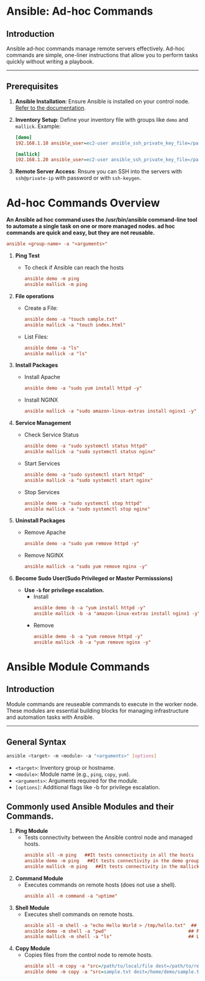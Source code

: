 # Ansible: Ad-hoc Commands

## Introduction
Ansible ad-hoc commands manage remote servers effectively. Ad-hoc commands are simple, one-liner instructions that allow you to perform tasks quickly without writing a playbook.

---

## Prerequisites
1. **Ansible Installation**: Ensure Ansible is installed on your control node. [Refer to the documentation](https://github.com/Mallick17/Ansible/tree/Ansible_install-%26-Configure).
2. **Inventory Setup**: Define your inventory file with groups like `demo` and `mallick`. Example:

   ```ini
   [demo]
   192.168.1.10 ansible_user=ec2-user ansible_ssh_private_key_file=/path/to/key

   [mallick]
   192.168.1.20 ansible_user=ec2-user ansible_ssh_private_key_file=/path/to/key
   
3. **Remote Server Access**: Rnsure you can SSH into the servers with `ssh@private-ip` with password or with `ssh-keygen`.

# Ad-hoc Commands Overview
**An Ansible ad hoc command uses the /usr/bin/ansible command-line tool to automate a single task on one or more managed nodes. ad hoc commands are quick and easy, but they are not reusable.**
```ini
ansible <group-name> -a "<arguments>"
```

1. **Ping Test**
   - To check if Ansible can reach the hosts
     ```ini
     ansible demo -m ping
     ansible mallick -m ping
     ```
   
2. **File operations**
   - Create a File:
     ```ini
     ansible demo -a "touch sample.txt"
     ansible mallick -a "touch index.html"
     ```
   - List Files:
     ```ini
     ansible demo -a "ls"
     ansible mallick -a "ls"
     ```
3. **Install Packages**
   - Install Apache
     ```ini
     ansible demo -a "sudo yum install httpd -y"
     ```
   - Install NGINX
     ```ini
     ansible mallick -a "sudo amazon-linux-extras install nginx1 -y"
     ```
4. **Service Management**
   - Check Service Status
     ```ini
     ansible demo -a "sudo systemctl status httpd"
     ansible mallick -a "sudo systemctl status nginx"
      ```
   - Start Services
     ```ini
     ansible demo -a "sudo systemctl start httpd"
     ansible mallick -a "sudo systemctl start nginx"
     ```
   - Stop Services
     ```ini
     ansible demo -a "sudo systemctl stop httpd"
     ansible mallick -a "sudo systemctl stop nginx"
     ```
5. **Uninstall Packages**
   - Remove Apache
     ```ini
     ansible demo -a "sudo yum remove httpd -y"
     ```
   - Remove NGINX
     ```ini
     ansible mallick -a "sudo yum remove nginx -y"
     ```
6. **Become Sudo User(Sudo Privileged or Master Permisssions)**
   - **Use `-b` for privilege escalation.**
     - Install
       ```ini
       ansible demo -b -a "yum install httpd -y"
       ansible mallick -b -a "amazon-linux-extras install nginx1 -y"
       ```
     - Remove
       ```ini
       ansible demo -b -a "yum remove httpd -y"
       ansible mallick -b -a "yum remove nginx -y"
       ```
# Ansible Module Commands
## Introduction
Module commands are reuseable commands to execute in  the worker node. These modules are essential building blocks for managing infrastructure and automation tasks with Ansible.

---

## General Syntax
```bash
ansible <target> -m <module> -a "<arguments>" [options]
```
- `<target>`: Inventory group or hostname.
- `<module>`: Module name (e.g., `ping`, `copy`, `yum`).
- `<arguments>`: Arguments required for the module.
- `[options]`: Additional flags like -b for privilege escalation.

## Commonly used Ansible Modules and their Commands.
1. **Ping Module**
   - Tests connectivity between the Ansible control node and managed hosts.
     ```ini
     ansible all -m ping   ##It tests connectivity in all the hosts
     ansible demo -m ping   ##It tests connectivity in the demo group hosts.
     ansible mallick -m ping   ##It tests connectivity in the mallick group hosts.
     ```
2. **Command Module**
   - Executes commands on remote hosts (does not use a shell).
     ```ini
     ansible all -m command -a "uptime"
     ```
3. **Shell Module**
   - Executes shell commands on remote hosts.
     ```ini
     ansible all -m shell -a "echo Hello World > /tmp/hello.txt"  ## Creates a file with 'Hello World' text
     ansible demo -m shell -a "pwd"                              ## Prints the working directory on demo group hosts
     ansible mallick -m shell -a "ls"                            ## Lists files in the mallick group hosts
     ```
4. **Copy Module**
   - Copies files from the control node to remote hosts.
     ```ini
     ansible all -m copy -a "src=/path/to/local/file dest=/path/to/remote/file"  ## Copies file to all hosts
     ansible demo -m copy -a "src=sample.txt dest=/home/demo/sample.txt"         ## Copies 'sample.txt' to demo hosts
     ```


   


       

     





